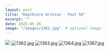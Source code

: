 ```yaml
---
layout: post
title: "Depthcore Archive - Post 56"
excerpt: ""
date: 2025-05-26
image: "/images/1361.jpg"  # optional image
---
```


<img src="/images/1361.jpg">
<img src="/images/1362.jpg" alt="1362.jpg"/>
<img src="/images/1363.jpg" alt="1363.jpg"/>
<img src="/images/1364.jpg" alt="1364.jpg"/>
<img src="/images/1367.jpg" alt="1367.jpg"/>
